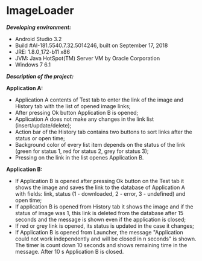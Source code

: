# ImageLoader

***Developing environment:***

* Android Studio 3.2
* Build #AI-181.5540.7.32.5014246, built on September 17, 2018
* JRE: 1.8.0_172-b11 x86
* JVM: Java HotSpot(TM) Server VM by Oracle Corporation
* Windows 7 6.1

***Description of the project:***

**Application A:**
* Application A contents of Test tab to enter the link of the image and History tab with the list of opened image links; 
* After pressing Ok button Application B is opened;
* Application A does not make any changes in the link list (insert/update/delete);
* Action bar of the History tab contains two buttons to sort links after the status or open time;
* Background color of every list item depends on the status of the link (green for status 1, red for status 2, grey for status 3);
* Pressing on the link in the list openes Application B.

**Application B:**
* If Application B is opened after pressing Ok button on the Test tab it shows the image and saves the link to the database of Application A with fields: link, status (1 - downloaded, 2 - error, 3 - undefined) and open time;
* If application B is opened from History tab it shows the image and if the status of image was 1, this link is deleted from the database after 15 seconds and the message is shown even if the application is closed;
* If red or grey link is opened, its status is updated in the case it changes;
* If Application B is opened from Launcher, the message "Application could not work independently and will be closed in n seconds" is shown. The timer is count down 10 seconds and shows remaining time in the message. After 10 s Application B is closed.

